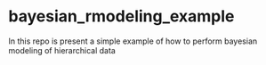 # bayesian_rmodeling_example
In this repo is present a simple example of how to perform bayesian modeling of hierarchical data 
